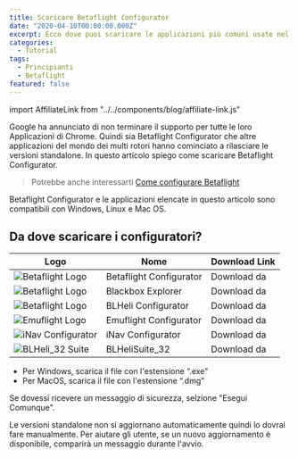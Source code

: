 ```yaml
---
title: Scaricare Betaflight Configurator
date: "2020-04-10T00:00:00.000Z"
excerpt: Ecco dove puoi scaricare le applicazioni più comuni usate nel mondo FPV per configurare il tuo drone.
categories:
  - Tutorial
tags: 
  - Principianti
  - Betaflight
featured: false
---
```

<style jsx>{`
    table td:nth-of-type(1) {
       width: 15%;
    }
    table td:nth-of-type(1) img{
       object-fit: contain;
    }
`}</style>

import AffiliateLink from "../../components/blog/affiliate-link.js"

Google ha annunciato di non terminare il supporto per tutte le loro Applicazioni di Chrome. Quindi sia Betaflight Configurator che altre applicazioni del mondo dei multi rotori hanno cominciato a rilasciare le versioni standalone. In questo articolo spiego come scaricare Betaflight Configurator.

> Potrebbe anche interessarti [Come configurare Betaflight](https://lucafpv.com/configurare-betaflight/)

Betaflight Configurator e le applicazioni elencate in questo articolo sono compatibili con Windows, Linux e Mac OS.

## Da dove scaricare i configuratori?

| Logo                                                         | Nome                    | Download Link                                                |
| ------------------------------------------------------------ | ----------------------- | ------------------------------------------------------------ |
| ![Betaflight Logo](/assets/scaricare-betaflight-configurator/betaflight_configurator_icon.png) | Betaflight Configurator | Download da <AffiliateLink href="https://github.com/betaflight/betaflight-configurator/releases" label="github.com"/> |
| ![Betaflight Logo](/assets/scaricare-betaflight-configurator/blackbox_explorer_icon.png) | Blackbox Explorer       | Download da <AffiliateLink href="https://github.com/betaflight/blackbox-log-viewer/releases" label="github.com"/> |
| ![Betaflight Logo](/assets/scaricare-betaflight-configurator/blheli_configurator_icon.png) | BLHeli Configurator     | Download da <AffiliateLink href="https://github.com/blheli-configurator/blheli-configurator/releases" label="github.com"/> |
| ![Emuflight Logo](/assets/scaricare-betaflight-configurator/emuflight_configurator_icon.png) | Emuflight Configurator  | Download da <AffiliateLink href="https://github.com/emuflight/EmuConfigurator/releases" label="github.com"/> |
| ![iNav Configurator](/assets/scaricare-betaflight-configurator/inav_configurator_icon.jpeg) | iNav Configurator       | Download da <AffiliateLink href="https://github.com/iNavFlight/inav-configurator/releases" label="github.com"/> |
| ![BLHeli_32 Suite](/assets/scaricare-betaflight-configurator/BLHeli_32_configurator_icon.png) | BLHeliSuite_32          | Download da <AffiliateLink href="https://github.com/bitdump/BLHeli" label="github.com"/>      |

- Per Windows, scarica il file con l'estensione “.exe”
- Per MacOS, scarica il file con l'estensione “.dmg”

Se dovessi ricevere un messaggio di sicurezza, selzione "Esegui Comunque".

Le versioni standalone non si aggiornano automaticamente quindi lo dovrai fare manualmente. Per aiutare gli utente, se un nuovo aggiornamento è disponibile, comparirà un messaggio durante l'avvio.
